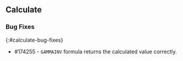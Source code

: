 ## Calculate

### Bug Fixes
{:#calculate-bug-fixes}

* \#174255 - `GAMMAINV` formula returns the calculated value correctly.






